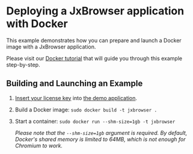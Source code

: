 # Deploying a JxBrowser application with Docker

This example demonstrates how you can prepare and launch a Docker image with a JxBrowser application.

Please visit our [Docker tutorial](https://jxbrowser-support.teamdev.com/docs/tutorials/integration/docker.html) that will guide you through this example step-by-step.

## Building and Launching an Example

1. [Insert your license key](https://jxbrowser-support.teamdev.com/docs/guides/licensing.html#adding-the-license-to-a-project)
   into [the demo application](project/src/main/java/DemoApp.java#L43).
2. Build a Docker image:
   `sudo docker build -t jxbrowser .`
3. Start a container:
   `sudo docker run --shm-size=1gb -t jxbrowser`

   _Please note that the `--shm-size=1gb` argument is required. By default, Docker's shared memory is limited to 64MB, which is not enough for Chromium to work._
